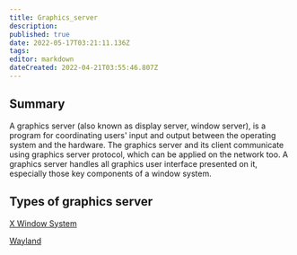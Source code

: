 ```yaml
---
title: Graphics_server
description: 
published: true
date: 2022-05-17T03:21:11.136Z
tags: 
editor: markdown
dateCreated: 2022-04-21T03:55:46.807Z
---
```


## Summary

A graphics server (also known as display server, window server), is a program for coordinating users' input and output between the operating system and the hardware. The graphics server and its client communicate using graphics server protocol, which can be applied on the network too. A graphics server handles all graphics user interface presented on it, especially those key components of a window system.

## Types of graphics server

[X Window System](X_Window_System)

[Wayland](Wayland)
